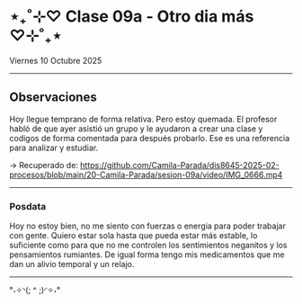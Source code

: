 # ⋆₊˚⊹♡ Clase 09a - Otro dia más ♡⊹˚₊⋆

Viernes 10 Octubre 2025

***

## Observaciones

Hoy llegue temprano de forma relativa. Pero estoy quemada.
El profesor habló de que ayer asistió un grupo y le ayudaron a crear una clase y codigos de forma comentada para después probarlo. Ese es una referencia para analizar y estudiar.


-> Recuperado de: https://github.com/Camila-Parada/dis8645-2025-02-procesos/blob/main/20-Camila-Parada/sesion-09a/video/IMG_0666.mp4

***

### Posdata

Hoy no estoy bien, no me siento con fuerzas o energia para poder trabajar con gente. Quiero estar sola hasta que pueda estar más estable, lo suficiente como para que no me controlen los sentimientos neganitos y los pensamientos rumiantes. De igual forma tengo mis medicamentos que me dan un alivio temporal y un relajo.

***

°˖✧◝(; ^ ;)◜✧˖°
